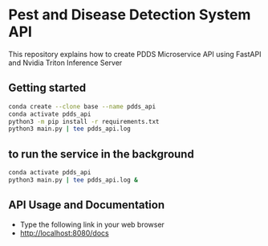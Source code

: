 # Pest and Disease Detection System API

This repository explains how to create PDDS Microservice API
using FastAPI and Nvidia Triton Inference Server

## Getting started

```bash
conda create --clone base --name pdds_api
conda activate pdds_api
python3 -m pip install -r requirements.txt
python3 main.py | tee pdds_api.log
```

## to run the service in the background

```bash
conda activate pdds_api
python3 main.py | tee pdds_api.log &
```

## API Usage and Documentation

- Type the following link in your web browser
- [http://localhost:8080/docs](http://localhost:8080/docs)
